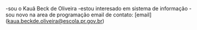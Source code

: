 
-sou o Kauã Beck de Oliveira 
-estou interesado em sistema de informação
-sou novo na area de programação 
email de contato: [email] (kaua.beckde.oliveira@escola.pr.gov.br)
